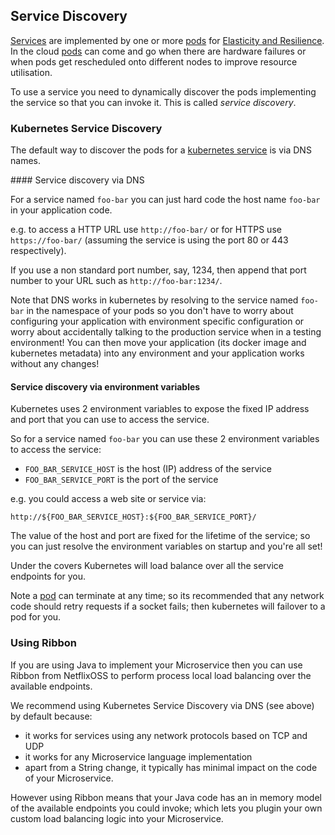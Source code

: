 ## Service Discovery

[Services](../services.html) are implemented by one or more [pods](../pods.html) for [Elasticity and Resilience](highAvailability.html). In the cloud [pods](../pods.html) can come and go when there are hardware failures or when pods get rescheduled onto different nodes to improve resource utilisation.
 
To use a service you need to dynamically discover the pods implementing the service so that you can invoke it. This is called _service discovery_.

### Kubernetes Service Discovery

The default way to discover the pods for a [kubernetes service](../services.html) is via DNS names. 

#### Service discovery via DNS

For a service named `foo-bar` you can just hard code the host name `foo-bar` in your application code.

e.g. to access a HTTP URL use `http://foo-bar/` or for HTTPS use  `https://foo-bar/` (assuming the service is using the port 80 or 443 respectively). 

If you use a non standard port number, say, 1234, then append that port number to your URL such as `http://foo-bar:1234/`.

Note that DNS works in kubernetes by resolving to the service named `foo-bar` in the namespace of your pods so you don't have to worry about configuring your application with environment specific configuration or worry about accidentally talking to the production service when in a testing environment!  You can then move your application (its docker image and kubernetes metadata) into any environment and your application works without any changes!

#### Service discovery via environment variables

Kubernetes uses 2 environment variables to expose the fixed IP address and port that you can use to access the service.

So for a service named `foo-bar` you can use these 2 environment variables to access the service:

* `FOO_BAR_SERVICE_HOST` is the host (IP) address of the service
* `FOO_BAR_SERVICE_PORT` is the port of the service

e.g. you could access a web site or service via:

    http://${FOO_BAR_SERVICE_HOST}:${FOO_BAR_SERVICE_PORT}/
    
The value of the host and port are fixed for the lifetime of the service; so you can just resolve the environment variables on startup and you're all set!
    
Under the covers Kubernetes will load balance over all the service endpoints for you.
    
Note a [pod](pod.html) can terminate at any time; so its recommended that any network code should retry requests if a socket fails; then kubernetes will failover to a pod for you.
        
### Using Ribbon

If you are using Java to implement your Microservice then you can use Ribbon from NetflixOSS to perform process local load balancing over the available endpoints.

We recommend using Kubernetes Service Discovery via DNS (see above) by default because:

* it works for services using any network protocols based on TCP and UDP
* it works for any Microservice language implementation
* apart from a String change, it typically has minimal impact on the code of your Microservice.

However using Ribbon means that your Java code has an in memory model of the available endpoints you could invoke; which lets you plugin your own custom load balancing logic into your Microservice.





